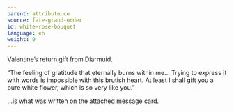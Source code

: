 ```yaml
---
parent: attribute.ce
source: fate-grand-order
id: white-rose-bouquet
language: en
weight: 0
---
```


Valentine’s return gift from Diarmuid.

“The feeling of gratitude that eternally burns within me… Trying to express it with words is impossible with this brutish heart. At least I shall gift you a pure white flower, which is so very like you.”

…is what was written on the attached message card.
